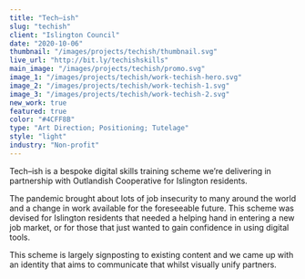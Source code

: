 ```yaml
---
title: "Tech–ish"
slug: "techish"
client: "Islington Council"
date: "2020-10-06"
thumbnail: "/images/projects/techish/thumbnail.svg"
live_url: "http://bit.ly/techishskills"
main_image: "/images/projects/techish/promo.svg"
image_1: "/images/projects/techish/work-techish-hero.svg"
image_2: "/images/projects/techish/work-techish-1.svg"
image_3: "/images/projects/techish/work-techish-2.svg"
new_work: true
featured: true
color: "#4CFF8B"
type: "Art Direction; Positioning; Tutelage"
style: "light"
industry: "Non-profit"
---
```

Tech–ish is a bespoke digital skills training scheme we’re delivering in
partnership with Outlandish Cooperative for Islington residents.

The pandemic brought about lots of job insecurity to many around the world and a
change in work available for the foreseeable future. This scheme was devised for
Islington residents that needed a helping hand in entering a new job market, or
for those that just wanted to gain confidence in using digital tools.

This scheme is largely signposting to existing content and we came up with an
identity that aims to communicate that whilst visually unify partners.

